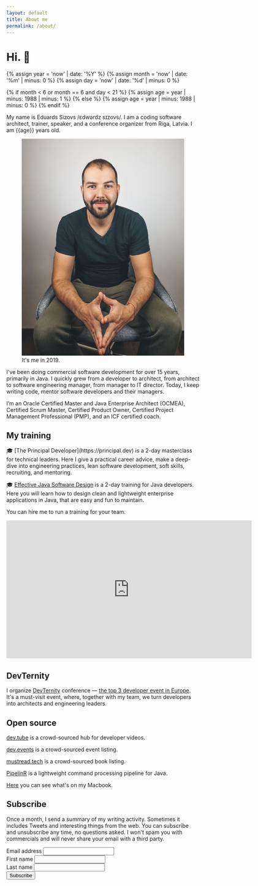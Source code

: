 ```yaml
---
layout: default
title: About me
permalink: /about/
---
```


# Hi. 👋

{% assign year = 'now' | date: '%Y' %}
{% assign month = 'now' | date: '%m' | minus: 0 %}
{% assign day = 'now' | date: '%d' | minus: 0 %}

{% if month < 6 or month == 6 and day < 21 %}
{% assign age = year | minus: 1988 | minus: 1 %}
{% else %}
{% assign age = year | minus: 1988 | minus: 0 %}
{% endif %}

My name is Eduards Sizovs  /ɛdwərdz sɪzovs/. I am a coding software architect, trainer, speaker, and a conference organizer from <span class="flag-icon flag-icon-squared flag-icon-lv"></span> Riga, Latvia. I am {{age}} years old.
<figure>
<img src="/images/about.jpg">
<figcaption>It's me in 2019.</figcaption>
</figure>

I've been doing commercial software development for over 15 years, primarily in Java. I quickly grew from a developer to architect, from architect to software engineering manager, from manager to IT director. Today, I keep writing code, mentor software developers and their managers.

 I’m an Oracle Certified Master and Java Enterprise Architect (OCMEA), Certified Scrum Master, Certified Product Owner, Certified Project Management Professional (PMP), and an ICF certified coach.

## My training

<div id="training"></div>
🎓 [The Principal Developer](https://principal.dev) is a 2-day masterclass for technical leaders. Here I give a practical career advice, make a deep-dive into engineering practices, lean software development, soft skills, recruiting, and mentoring.

🎓 [Effective Java Software Design](https://devchampions.com/training/java/) is a 2-day training for Java developers. Here you will learn how to design clean and lightweight enterprise applications in Java, that are easy and fun to maintain.

You can hire me to run a training for your team.

<div class="videoWrapper">
<iframe id="ytplayer" type="text/html" width="640" height="360"
  src="https://www.youtube.com/embed/AEtCEt44vlE?autoplay=0&origin=https://sizovs.net"
  frameborder="0"></iframe>
</div>

## DevTernity

I organize [DevTernity](https://devternity.com) conference — [the top 3 developer event in Europe](https://itconference.top). It's a must-visit event, where, together with my team, we turn developers into architects and engineering leaders. 

## Open source

<i class="fas fa-check"></i> [dev.tube](https://dev.tube) is a crowd-sourced hub for developer videos.

<i class="fas fa-check"></i> [dev.events](https://dev.events) is a crowd-sourced event listing.

<i class="fas fa-check"></i> [mustread.tech](https://mustread.tech) is a crowd-sourced book listing.

<i class="fas fa-check"></i> [PipelinR](https://github.com/sizovs/pipelinr) is a lightweight command processing pipeline for Java.

[Here](https://github.com/sizovs/mac) you can see what's on my Macbook.

## Subscribe
Once a month, I send a summary of my writing activity. Sometimes it includes Tweets and interesting things from the web. You can subscribe and unsubscribe any time, no questions asked. I won't spam you with commercials and will never share your email with a third party.

<div id="subscribeForm">
  <form action="https://www.getrevue.co/profile/sizovs/add_subscriber" method="post" id="revue-form" name="revue-form"  target="_blank">
  <div class="form-group">
    <label for="member_email">Email address</label>
    <input class="revue-form-field" type="email" name="member[email]" id="member_email" required>
  </div>
  <div class="form-group">
    <label for="member_first_name">First name</label>
    <input class="revue-form-field" type="text" name="member[first_name]" id="member_first_name" required>
  </div>
  <div class="form-group">
    <label for="member_last_name">Last name</label>
    <input class="revue-form-field" type="text" name="member[last_name]" id="member_last_name" required>
  </div>
  <div class="form-group">
    <input type="submit" value="Subscribe" name="member[subscribe]" id="member_submit">
  </div>
  </form>
</div>
